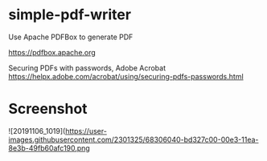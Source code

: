 # simple-pdf-writer
Use Apache PDFBox to generate PDF

https://pdfbox.apache.org

Securing PDFs with passwords, Adobe Acrobat
https://helpx.adobe.com/acrobat/using/securing-pdfs-passwords.html

# Screenshot
![20191106_1019](https://user-images.githubusercontent.com/2301325/68306040-bd327c00-00e3-11ea-8e3b-49fb60afc190.png
